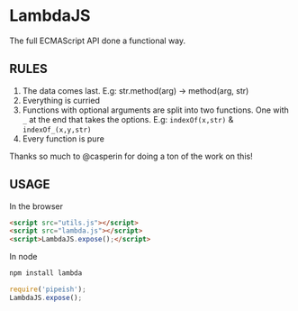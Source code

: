 LambdaJS
========
The full ECMAScript API done a functional way.

## RULES

 1. The data comes last. E.g: str.method(arg) -> method(arg, str)
 2. Everything is curried
 3. Functions with optional arguments are split into two functions. One with `_` at the end that takes the options. E.g: `indexOf(x,str)` & `indexOf_(x,y,str)`
 4. Every function is pure

Thanks so much to @casperin for doing a ton of the work on this!

## USAGE

In the browser

```html
<script src="utils.js"></script>
<script src="lambda.js"></script>
<script>LambdaJS.expose();</script>
```

In node

```sh
npm install lambda
```

```javascript
require('pipeish');
LambdaJS.expose();
```
